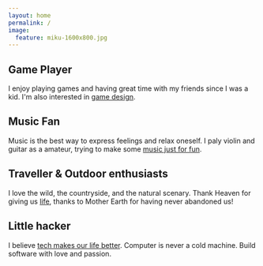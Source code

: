 ```yaml
---
layout: home
permalink: /
image:
  feature: miku-1600x800.jpg
---
```


<div class="tiles">

<div class="tile">
  <h2 class="post-title">Game Player</h2>
  <p class="post-excerpt">I enjoy playing games and having great time with my friends since I was a kid. I'm also interested in <a class="post-title" href="#">game design</a>.</p>
</div><!-- /.tile -->

<div class="tile">
  <h2 class="post-title">Music Fan</h2>
  <p class="post-excerpt">Music is the best way to express feelings and relax oneself. I paly violin and guitar as a amateur, trying to make some <a class="post-title" href="#">music just for fun</a>.</p>
</div><!-- /.tile -->

<div class="tile">
  <h2 class="post-title">Traveller & Outdoor enthusiasts</h2>
  <p class="post-excerpt">I love the wild, the countryside, and the natural scenary. Thank Heaven for giving us <a class="post-title" href="#">life</a>, thanks to Mother Earth for having never abandoned us!</p>
</div><!-- /.tile -->

<div class="tile">
  <h2 class="post-title">Little hacker</h2>
  <p class="post-excerpt">I believe <a class="post-title" href="#">tech makes our life better</a>. Computer is never a cold machine. Build software with love and passion. </p>
</div><!-- /.tile -->

</div><!-- /.tiles -->
